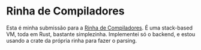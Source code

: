 # Rinha de Compiladores

Esta é minha submissão para a [Rinha de Compiladores](https://twitter.com/rinhacompilador).
É uma stack-based VM, toda em Rust, bastante simplezinha.
Implementei só o backend, e estou usando a crate da própria rinha para fazer o parsing.
